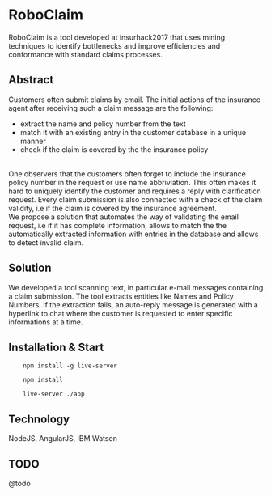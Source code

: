 # RoboClaim

RoboClaim is a tool developed at insurhack2017 that uses mining techniques to identify bottlenecks and improve efficiencies and conformance with standard claims processes.

## Abstract
Customers often submit claims by email. The initial actions of the insurance agent after receiving such a claim message are the following:
* extract the name and policy number from the text
* match it with an existing entry in the customer database in a unique manner
* check if the claim is covered by the the insurance policy
<br />
One observers that the customers often forget to include the insurance policy number in the request or use name abbriviation. This often makes it hard to uniquely identify the customer and requires a reply with clarification request.
Every claim submission is also connected with a check of the claim validity, i.e if the claim is covered by the insurance agreement.
<br />
We propose a solution that automates the way of validating the email request, i.e if it has complete information, allows to match the the automatically extracted information with entries in the database and allows to detect invalid claim.

<br />

## Solution
We developed a tool scanning text, in particular e-mail messages containing a claim submission. The tool extracts entities like Names and Policy Numbers. If the extraction fails, an auto-reply message is generated with a hyperlink to chat where the customer is requested to enter specific informations at a time. 


## Installation & Start
```
    npm install -g live-server

    npm install

    live-server ./app
```

## Technology
NodeJS, AngularJS, IBM Watson

## TODO
@todo


